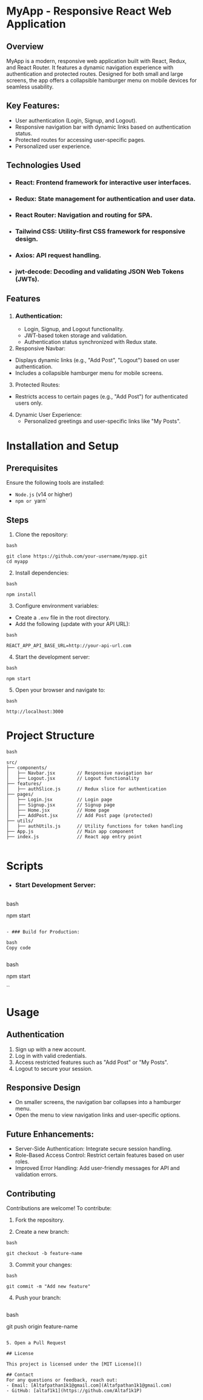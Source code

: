 # MyApp - Responsive React Web Application

## Overview
MyApp is a modern, responsive web application built with React, Redux, and React Router. 
It features a dynamic navigation experience with authentication and protected routes. Designed 
for both small and large screens, the app offers a collapsible hamburger menu on mobile devices for seamless usability.

## Key Features:
- User authentication (Login, Signup, and Logout).
- Responsive navigation bar with dynamic links based on authentication status.
- Protected routes for accessing user-specific pages.
- Personalized user experience.



## Technologies Used
- ### React: Frontend framework for interactive user interfaces.
- ### Redux: State management for authentication and user data.
-  ### React Router: Navigation and routing for SPA.
-  ### Tailwind CSS: Utility-first CSS framework for responsive design.
-  ### Axios: API request handling.
-  ### jwt-decode: Decoding and validating JSON Web Tokens (JWTs).

  ##
## Features
1. ### Authentication:
   - Login, Signup, and Logout functionality.
   - JWT-based token storage and validation.
   - Authentication status synchronized with Redux state.
2. Responsive Navbar:
 - Displays dynamic links (e.g., "Add Post", "Logout") based on user authentication.
 - Includes a collapsible hamburger menu for mobile screens.
3. Protected Routes:
 - Restricts access to certain pages (e.g., "Add Post") for authenticated users only.
4. Dynamic User Experience:
   - Personalized greetings and user-specific links like "My Posts".

# Installation and Setup

## Prerequisites
Ensure the following tools are installed:
- `Node.js` (v14 or higher)
- `npm or `yarn`
## Steps
1.  Clone the repository:
```
bash

git clone https://github.com/your-username/myapp.git
cd myapp

```
2.  Install dependencies:
 ```
bash

npm install

```
3. Configure environment variables:
 - Create a `.env` file in the root directory.
 - Add the following (update with your API URL):
  ```
bash

REACT_APP_API_BASE_URL=http://your-api-url.com

```
4. Start the development server:
```
bash

npm start

```
5.  Open your browser and navigate to:
```
bash

http://localhost:3000

```

# Project Structure

```
bash

src/
├── components/
│   ├── Navbar.jsx        // Responsive navigation bar
│   ├── Logout.jsx        // Logout functionality
├── features/
│   ├── authSlice.js      // Redux slice for authentication
├── pages/
│   ├── Login.jsx         // Login page
│   ├── Signup.jsx        // Signup page
│   ├── Home.jsx          // Home page
│   ├── AddPost.jsx       // Add Post page (protected)
├── utils/
│   ├── authUtils.js      // Utility functions for token handling
├── App.js                // Main app component
├── index.js              // React app entry point


```

# Scripts

  - ### Start Development Server:
    ```
bash

npm start

```

- ### Build for Production:

bash
Copy code


```
bash

npm start

``


# Usage

## Authentication
 1. Sign up with a new account.
 2. Log in with valid credentials.
 3. Access restricted features such as "Add Post" or "My Posts".
 4. Logout to secure your session.

## Responsive Design

 - On smaller screens, the navigation bar collapses into a hamburger menu.
 - Open the menu to view navigation links and user-specific options.

## Future Enhancements:
- Server-Side Authentication: Integrate secure session handling.
- Role-Based Access Control: Restrict certain features based on user roles.
- Improved Error Handling: Add user-friendly messages for API and validation errors.


## Contributing

Contributions are welcome! To contribute:

1. Fork the repository.

2. Create a new branch:
 ```
bash

git checkout -b feature-name

```

3. Commit your changes:
  ```
bash

git commit -m "Add new feature"

```



4. Push your branch:
   ```
bash

git push origin feature-name

```

5. Open a Pull Request

## License

This project is licensed under the [MIT License]()

## Contact
For any questions or feedback, reach out:
- Email: [Altafpathan1k1@gmail.com](Altafpathan1k1@gmail.com)
- GitHub: [altaf1k1](https://github.com/Altaf1k1P)
